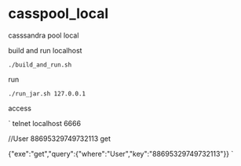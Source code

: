 casspool_local
==============

casssandra pool local

build and run localhost

`
./build_and_run.sh
`

run

`
./run_jar.sh 127.0.0.1
`

access

`
telnet localhost 6666

//User 88695329749732113 get

{"exe":"get","query":{"where":"User","key":"88695329749732113"}}
`
